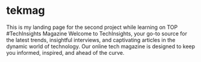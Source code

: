 # tekmag
This is my landing page for the second project while learning on TOP
#TechInsights Magazine
Welcome to TechInsights, your go-to source for the latest trends, insightful interviews, and captivating articles in the dynamic world of technology. Our online tech magazine is designed to keep you informed, inspired, and ahead of the curve.
